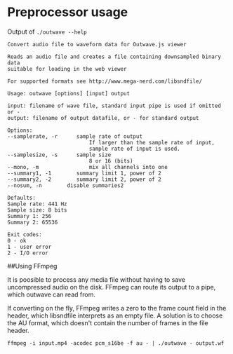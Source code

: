 Preprocessor usage
==================

Output of `./outwave --help`

```
Convert audio file to waveform data for Outwave.js viewer

Reads an audio file and creates a file containing downsampled binary data
suitable for loading in the web viewer

For supported formats see http://www.mega-nerd.com/libsndfile/

Usage: outwave [options] [input] output

input: filename of wave file, standard input pipe is used if omitted or -
output: filename of output datafile, or - for standard output

Options:
--samplerate, -r      sample rate of output
                          If larger than the sample rate of input,
                          sample rate of input is used.
--samplesize, -s      sample size
                          8 or 16 (bits)
--mono, -m                mix all channels into one
--summary1, -1        summary limit 1, power of 2
--summary2, -2        summary limit 2, power of 2
--nosum, -n        disable summaries2

Defaults:
Sample rate: 441 Hz
Sample size: 8 bits
Summary 1: 256
Summary 2: 65536

Exit codes:
0 - ok
1 - user error
2 - I/O error
```

##Using FFmpeg

It is poosible to process any media file without having to save uncompressed audio on the disk. FFmpeg can route its output to a pipe, which outwave can read from.

If converting on the fly, FFmpeg writes a zero to the frame count field in the header, which libsndfile interprets as an empty file.
A solution is to choose the AU format, which doesn't contain the number of frames in the file header.

```
ffmpeg -i input.mp4 -acodec pcm_s16be -f au - | ./outwave - output.wf
```
